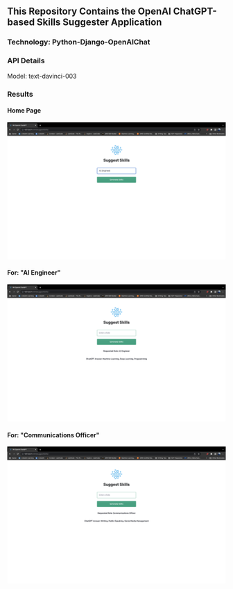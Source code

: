 ## This Repository Contains the OpenAI ChatGPT-based Skills Suggester Application
### Technology: Python-Django-OpenAIChat

### API Details
Model: text-davinci-003

### Results

#### Home Page
![alt text](https://github.com/vrajeshtrichy/MachineLearning_ChatGPT_SkillsSuggester/blob/master/Results/Result1.png "Searching")

#### For: "AI Engineer"

![alt text](https://github.com/vrajeshtrichy/MachineLearning_ChatGPT_SkillsSuggester/blob/master/Results/Result2.png "Results for AI Engineer")

#### For: "Communications Officer"

![alt text](https://github.com/vrajeshtrichy/MachineLearning_ChatGPT_SkillsSuggester/blob/master/Results/Result3.png "Results for Communications Officer")
